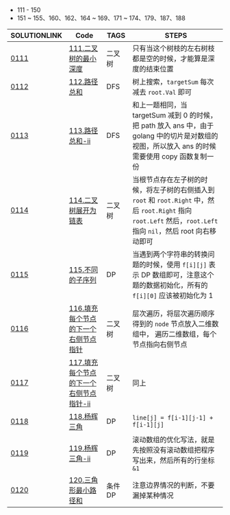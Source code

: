 - 111 - 150
- 151 ~ 155、160、162、164 ~ 169、171 ~ 174、179、187、188

| SOLUTIONLINK | Code | TAGS | STEPS |
| ------ | ---- | ---- | ------ |
| [0111](https://leetcode-cn.com/problems/minimum-depth-of-binary-tree/solution/lc111-fengwei2002-by-kycu-y68q/) | [111.二叉树的最小深度](https://github.com/fengwei2002/Algorithm/blob/main/Leetcode/111.二叉树的最小深度.go) | 二叉树 | 只有当这个树枝的左右树枝都是空的时候，才能算是深度的结束位置|
| [0112](https://leetcode-cn.com/problems/path-sum/solution/lc112-fengwei2002-by-kycu-gurg/) | [112.路径总和](https://github.com/fengwei2002/Algorithm/blob/main/Leetcode/112.路径总和.go) | DFS | 树上搜索，`targetSum` 每次减去 `root.Val` 即可|
| [0113](https://leetcode-cn.com/problems/path-sum-ii/solution/lc113-fengwei2002-guan-yu-bu-li-jie-slic-hank/) | [113.路径总和-ii](https://github.com/fengwei2002/Algorithm/blob/main/Leetcode/113.路径总和-ii.go) | DFS | 和上一题相同，当 targetSum 减到 0 的时候，把 path 放入 ans 中，由于 golang 中的切片是对数组的视图，所以放入 ans 的时候需要使用 copy 函数复制一份|
| [0114](https://leetcode-cn.com/problems/flatten-binary-tree-to-linked-list/solution/lc114-fengwei2002-by-kycu-13h6/) | [114.二叉树展开为链表](https://github.com/fengwei2002/Algorithm/blob/main/Leetcode/114.二叉树展开为链表.go) | 二叉树 | 当根节点存在左子树的时候，将左子树的右侧插入到 `root` 和 `root.Right` 中，然后 `root.Right` 指向 `root.Left` 然后，`root.Left` 指向 `nil`，然后 root 向右移动即可|
| [0115](https://leetcode-cn.com/problems/distinct-subsequences/solution/lc115-fengwei2002-by-kycu-6xrr/) | [115.不同的子序列](https://github.com/fengwei2002/Algorithm/blob/main/Leetcode/115.不同的子序列.go) | DP | 当遇到两个字符串的转换问题的时候，使用 `f[i][j]` 表示 DP 数组即可，注意这个题的数据初始化，所有的 `f[i][0]` 应该被初始化为 1|
| [0116](https://leetcode-cn.com/problems/populating-next-right-pointers-in-each-node/solution/lc116-fengwei2002-by-kycu-u83a/) | [116.填充每个节点的下一个右侧节点指针](https://github.com/fengwei2002/Algorithm/blob/main/Leetcode/116.填充每个节点的下一个右侧节点指针.go) | 二叉树 | 层次遍历，将层次遍历顺序得到的 `node` 节点放入二维数组中， 遍历二维数组，每个节点指向右侧节点 |
| [0117](https://leetcode-cn.com/problems/populating-next-right-pointers-in-each-node-ii/solution/lc117-fengwei2002-by-kycu-pvjd/) | [117.填充每个节点的下一个右侧节点指针-ii](https://github.com/fengwei2002/Algorithm/blob/main/Leetcode/117.填充每个节点的下一个右侧节点指针-ii.go) | 二叉树 | 同上 |
| [0118](https://leetcode-cn.com/problems/pascals-triangle/solution/lc118-fengwei2002-by-kycu-5q8i/) | [118.杨辉三角](https://github.com/fengwei2002/Algorithm/blob/main/Leetcode/118.杨辉三角.go) | DP | `line[j] = f[i-1][j-1] + f[i-1][j]`|
| [0119](https://leetcode-cn.com/problems/pascals-triangle-ii/solution/lc119-fengwei2002-by-kycu-nfcf/) | [119.杨辉三角-ii](https://github.com/fengwei2002/Algorithm/blob/main/Leetcode/119.杨辉三角-ii.go) | DP | 滚动数组的优化写法，就是先按照没有滚动数组把程序写出来，然后所有的行坐标 `&1` |
| [0120](https://leetcode-cn.com/problems/triangle/solution/lc120-fengwei2002-by-kycu-rcxn/) | [120.三角形最小路径和](https://github.com/fengwei2002/Algorithm/blob/main/Leetcode/120.三角形最小路径和.go) | 条件 DP | 注意边界情况的判断，不要漏掉某种情况|